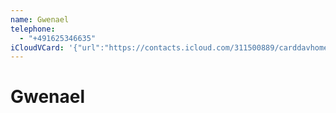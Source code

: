 ```yaml
---
name: Gwenael
telephone:
  - "+491625346635"
iCloudVCard: '{"url":"https://contacts.icloud.com/311500889/carddavhome/card/209610B7-BAD1-4FEE-B0AB-B6835C624B19.vcf","etag":"\"lsg7ijiw\"","data":"BEGIN:VCARD\r\nVERSION:3.0\r\nFN:\r\nN:;Gwenael;;;\r\nUID:B0AFFA75-016E-4AEE-AFDC-9130B50A4D35\r\nPRODID:-//Apple Inc.//iOS 17.3//EN\r\nREV:2025-04-03T22:03:29Z\r\nORG:;\r\nTEL:+491625346635\r\nEND:VCARD"}'
---
```

# Gwenael